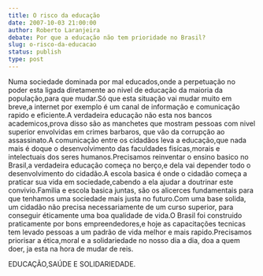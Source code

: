 ```yaml
---
title: O risco da educação
date: 2007-10-03 21:00:00
author: Roberto Laranjeira
debate: Por que a educação não tem prioridade no Brasil?
slug: o-risco-da-educacao
status: publish 
type: post
---
```


Numa sociedade dominada por mal educados,onde a perpetuação no poder esta ligada diretamente ao nivel de educação da maioria da população,para que mudar.Só que esta situação vai mudar muito em breve,a internet por exemplo é um canal de informação e comunicação rapido e eficiente.A verdadeira educação não esta nos bancos academicos,prova disso são as manchetes que mostram pessoas com nivel superior envolvidas em crimes barbaros, que vão da corrupção ao assassinato.A comunicação entre os cidadãos leva a educação,que nada mais é doque o desenvolvimento das faculdades fisícas,morais e intelectuais dos seres humanos.Precisamos reinventar o ensino basico no Brasil,a verdadeira educação começa no berço,e dela vai depender todo o desenvolvimento do cidadão.A escola basica é onde o cidadão começa a praticar sua vida em sociedade,cabendo a ela ajudar a doutrinar este convivio.Familia e escola basica juntas, são os alicerces fundamentais para que tenhamos uma sociedade mais justa no futuro.Com uma base solida, um cidadão não precisa necessariamente de um curso superior, para conseguir éticamente uma boa qualidade de vida.O Brasil foi construido praticamente por bons empreendedores,e hoje as capacitações tecnicas tem levado pessoas a um padrão de vida melhor e mais rapido.Precisamos priorisar a ética,moral e a solidariedade no nosso dia a dia, doa a quem doer, ja esta na hora de mudar de reis.  

EDUCAÇÃO,SAÚDE E SOLIDARIEDADE.
